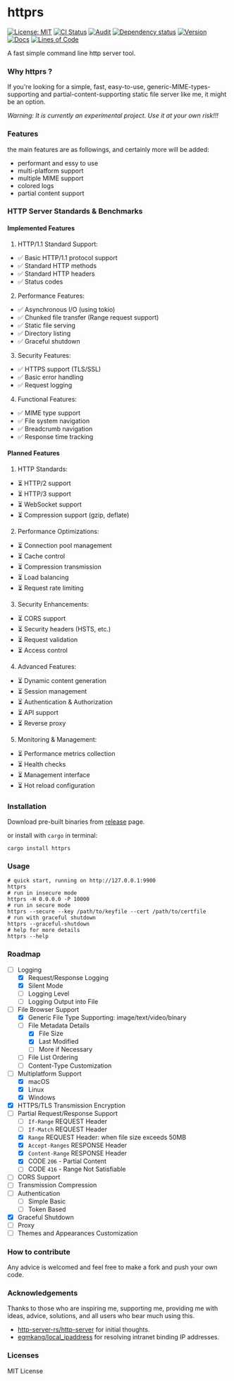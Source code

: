 # httprs

[![License: MIT](https://img.shields.io/badge/License-MIT-yellow.svg)](https://github.com/10fish/httprs/blob/main/LICENSE.txt)
[![CI Status](https://github.com/10fish/httprs/actions/workflows/ci.yml/badge.svg)](https://github.com/10fish/httprs/actions/workflows/ci.yml)
[![Audit](https://github.com/10fish/httprs/actions/workflows/audit.yml/badge.svg)](https://github.com/10fish/httprs/actions/workflows/audit.yml)
[![Dependency status](https://deps.rs/repo/github/10fish/httprs/status.svg)](https://deps.rs/repo/github/10fish/httprs)
[![Version](https://img.shields.io/crates/v/httprs.svg)](https://crates.io/crates/httprs)
[![Docs](https://docs.rs/httprs/badge.svg)](https://docs.rs/httprs)
[![Lines of Code](https://tokei.rs/b1/github/10fish/httprs)](https://github.com/10fish/httprs)

A fast simple command line http server tool. 

### Why httprs ?
If you're looking for a simple, fast, easy-to-use, generic-MIME-types-supporting 
and partial-content-supporting static file server like me, it might be an option.

*Warning: It is currently an experimental project. Use it at your own risk!!!*

### Features
the main features are as followings, and certainly more will be added:
- performant and essy to use
- multi-platform support
- multiple MIME support
- colored logs
- partial content support

### HTTP Server Standards & Benchmarks

#### Implemented Features

1. HTTP/1.1 Standard Support:
- ✅ Basic HTTP/1.1 protocol support
- ✅ Standard HTTP methods
- ✅ Standard HTTP headers
- ✅ Status codes

2. Performance Features:
- ✅ Asynchronous I/O (using tokio)
- ✅ Chunked file transfer (Range request support)
- ✅ Static file serving
- ✅ Directory listing
- ✅ Graceful shutdown

3. Security Features:
- ✅ HTTPS support (TLS/SSL)
- ✅ Basic error handling
- ✅ Request logging

4. Functional Features:
- ✅ MIME type support
- ✅ File system navigation
- ✅ Breadcrumb navigation
- ✅ Response time tracking

#### Planned Features

1. HTTP Standards:
- ⏳ HTTP/2 support
- ⏳ HTTP/3 support
- ⏳ WebSocket support
- ⏳ Compression support (gzip, deflate)

2. Performance Optimizations:
- ⏳ Connection pool management
- ⏳ Cache control
- ⏳ Compression transmission
- ⏳ Load balancing
- ⏳ Request rate limiting

3. Security Enhancements:
- ⏳ CORS support
- ⏳ Security headers (HSTS, etc.)
- ⏳ Request validation
- ⏳ Access control

4. Advanced Features:
- ⏳ Dynamic content generation
- ⏳ Session management
- ⏳ Authentication & Authorization
- ⏳ API support
- ⏳ Reverse proxy

5. Monitoring & Management:
- ⏳ Performance metrics collection
- ⏳ Health checks
- ⏳ Management interface
- ⏳ Hot reload configuration

### Installation
Download pre-built binaries from [release](https://github.com/10fish/httprs/releases) page.

or install with `cargo` in terminal:
```shell
cargo install httprs
```

### Usage
```shell
# quick start, running on http://127.0.0.1:9900
httprs
# run in insecure mode
httprs -H 0.0.0.0 -P 10000
# run in secure mode
httprs --secure --key /path/to/keyfile --cert /path/to/certfile
# run with graceful shutdown
httprs --graceful-shutdown
# help for more details
httprs --help
```

### Roadmap

- [ ] Logging
    - [x] Request/Response Logging
    - [x] Silent Mode
    - [ ] Logging Level
    - [ ] Logging Output into File
- [ ] File Browser Support
    - [x] Generic File Type Supporting: image/text/video/binary
    - [ ] File Metadata Details
      - [x] File Size
      - [x] Last Modified
      - [ ] More if Necessary
    - [ ] File List Ordering
    - [ ] Content-Type Customization
- [ ] Multiplatform Support
    - [x] macOS
    - [x] Linux
    - [x] Windows
- [x] HTTPS/TLS Transmission Encryption
- [ ] Partial Request/Response Support
    - [ ] `If-Range` REQUEST Header
    - [ ] `If-Match` REQUEST Header
    - [x] `Range` REQUEST Header: when file size exceeds 50MB
    - [x] `Accept-Ranges` RESPONSE Header
    - [x] `Content-Range` RESPONSE Header
    - [x] CODE `206` - Partial Content
    - [ ] CODE `416` - Range Not Satisfiable
- [ ] CORS Support
- [ ] Transmission Compression
- [ ] Authentication
  - [ ] Simple Basic
  - [ ] Token Based
- [x] Graceful Shutdown
- [ ] Proxy
- [ ] Themes and Appearances Customization

### How to contribute
Any advice is welcomed and feel free to make a fork and push your own code.

### Acknowledgements
Thanks to those who are inspiring me, supporting me, providing me with ideas, advice, solutions, and all users who bear much using this.
- [http-server-rs/http-server](https://github.com/http-server-rs/http-server) for initial thoughts.
- [egmkang/local_ipaddress](https://github.com/egmkang/local_ipaddress) for resolving intranet binding IP addresses.

### Licenses

MIT License
